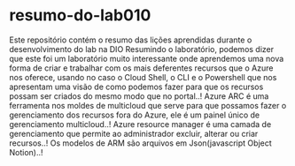 # resumo-do-lab010
Este repositório contém o resumo das lições aprendidas durante o desenvolvimento do lab na DIO
Resumindo o laboratório, podemos dizer que este foi um laboratório muito interessante onde aprendemos
uma nova forma de criar e trabalhar com os mais deferentes recursos que o Azure nos oferece, usando no
caso o Cloud Shell, o CLI e o Powershell que nos apresentam uma visão de como podemos fazer para que os
recursos possam ser criados do mesmo modo que no portal..!
Azure ARC é uma ferramenta nos moldes de multicloud que serve para que possamos fazer o gerenciamento 
dos recursos fora do Azure, ele é um painel único de gerenciamento multicloud..! 
Azure resource manager é uma camada de gerenciamento que permite ao administrador excluir, alterar ou criar recursos..!
Os modelos de ARM são arquivos em Json(javascript Object Notion)..!
